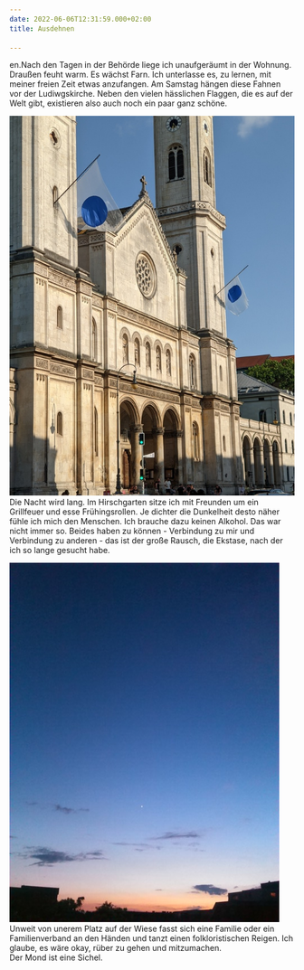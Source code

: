 ```yaml
---
date: 2022-06-06T12:31:59.000+02:00
title: Ausdehnen

---
```

en.Nach den Tagen in der Behörde liege ich unaufgeräumt in der Wohnung. Draußen feuht warm. Es wächst Farn. Ich unterlasse es, zu lernen, mit meiner freien Zeit etwas anzufangen. Am Samstag hängen diese Fahnen vor der Ludiwgskirche. Neben den vielen hässlichen Flaggen, die es auf der Welt gibt, existieren also auch noch ein paar ganz schöne.

![](/uploads/ludwigskirche.jpg)  
Die Nacht wird lang. Im Hirschgarten sitze ich mit Freunden um ein Grillfeuer und esse Frühingsrollen. Je dichter die Dunkelheit desto näher fühle ich mich den Menschen. Ich brauche dazu keinen Alkohol. Das war nicht immer so. Beides haben zu können - Verbindung zu mir und Verbindung zu anderen - das ist der große Rausch, die Ekstase, nach der ich so lange gesucht habe. 

![](/uploads/himmel-n.jpg)  
Unweit von unerem Platz auf der Wiese fasst sich eine Familie oder ein Familienverband an den Händen und tanzt einen folkloristischen Reigen. Ich glaube, es wäre okay, rüber zu gehen und mitzumachen.  
Der Mond ist eine Sichel.